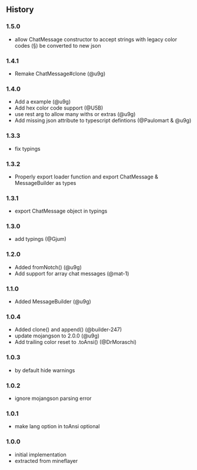## History

### 1.5.0

* allow ChatMessage constructor to accept strings with legacy color codes (§) be converted to new json

### 1.4.1
* Remake ChatMessage#clone (@u9g)

### 1.4.0
* Add a example (@u9g)
* Add hex color code support (@U5B)
* use rest arg to allow many withs or extras (@u9g)
* Add missing json attribute to typescript defintions (@Paulomart & @u9g)

### 1.3.3
* fix typings

### 1.3.2
* Properly export loader function and export ChatMessage & MessageBuilder as types

### 1.3.1
* export ChatMessage object in typings

### 1.3.0
* add typings (@Gjum)

### 1.2.0
* Added fromNotch() (@u9g)
* Add support for array chat messages (@mat-1)

### 1.1.0
* Added MessageBuilder (@u9g)

### 1.0.4

* Added clone() and append() (@builder-247)
* update mojangson to 2.0.0 (@u9g)
* Add trailing color reset to .toAnsi() (@DrMoraschi)

### 1.0.3

* by default hide warnings

### 1.0.2

* ignore mojangson parsing error

### 1.0.1

* make lang option in toAnsi optional

### 1.0.0

* initial implementation
* extracted from mineflayer
